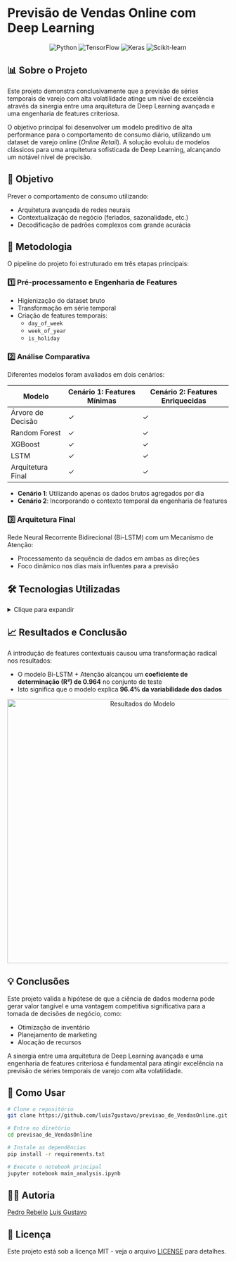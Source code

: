 # Previsão de Vendas Online com Deep Learning

<p align="center">
  <img src="https://img.shields.io/badge/Python-3776AB?style=for-the-badge&logo=python&logoColor=white" alt="Python">
  <img src="https://img.shields.io/badge/TensorFlow-FF6F00?style=for-the-badge&logo=tensorflow&logoColor=white" alt="TensorFlow">
  <img src="https://img.shields.io/badge/Keras-D00000?style=for-the-badge&logo=keras&logoColor=white" alt="Keras">
  <img src="https://img.shields.io/badge/scikit--learn-F7931E?style=for-the-badge&logo=scikit-learn&logoColor=white" alt="Scikit-learn">
</p>

## 📊 Sobre o Projeto

Este projeto demonstra conclusivamente que a previsão de séries temporais de varejo com alta volatilidade atinge um nível de excelência através da sinergia entre uma arquitetura de Deep Learning avançada e uma engenharia de features criteriosa.

O objetivo principal foi desenvolver um modelo preditivo de alta performance para o comportamento de consumo diário, utilizando um dataset de varejo online (_Online Retail_). A solução evoluiu de modelos clássicos para uma arquitetura sofisticada de Deep Learning, alcançando um notável nível de precisão.

## 🎯 Objetivo

Prever o comportamento de consumo utilizando:
- Arquitetura avançada de redes neurais
- Contextualização de negócio (feriados, sazonalidade, etc.)
- Decodificação de padrões complexos com grande acurácia

## 🔬 Metodologia

O pipeline do projeto foi estruturado em três etapas principais:

### 1️⃣ Pré-processamento e Engenharia de Features
- Higienização do dataset bruto
- Transformação em série temporal
- Criação de features temporais:
  - `day_of_week`
  - `week_of_year`
  - `is_holiday`

### 2️⃣ Análise Comparativa
Diferentes modelos foram avaliados em dois cenários:

| Modelo | Cenário 1: Features Mínimas | Cenário 2: Features Enriquecidas |
|--------|----------------------------|----------------------------------|
| Árvore de Decisão | ✓ | ✓ |
| Random Forest | ✓ | ✓ |
| XGBoost | ✓ | ✓ |
| LSTM | ✓ | ✓ |
| Arquitetura Final | ✓ | ✓ |

- **Cenário 1**: Utilizando apenas os dados brutos agregados por dia
- **Cenário 2**: Incorporando o contexto temporal da engenharia de features

### 3️⃣ Arquitetura Final
Rede Neural Recorrente Bidirecional (Bi-LSTM) com um Mecanismo de Atenção:
- Processamento da sequência de dados em ambas as direções
- Foco dinâmico nos dias mais influentes para a previsão

## 🛠️ Tecnologias Utilizadas

<details>
<summary>Clique para expandir</summary>

- **Python**: Linguagem principal para desenvolvimento
- **Pandas**: Ingestão, higienização e transformação dos dados
- **NumPy**: Manipulação de arrays multidimensionais para operações do TensorFlow
- **Scikit-learn**: Pré-processamento (normalização) e avaliação de modelos
- **TensorFlow & Keras**: Construção, treinamento e validação da arquitetura de rede neural
- **Matplotlib**: Visualização dos resultados para análise qualitativa
- **Holidays**: Utilizado na engenharia de features para identificar feriados

</details>

## 📈 Resultados e Conclusão

A introdução de features contextuais causou uma transformação radical nos resultados:

- O modelo Bi-LSTM + Atenção alcançou um **coeficiente de determinação (R²) de 0.964** no conjunto de teste
- Isto significa que o modelo explica **96.4% da variabilidade dos dados**

<p align="center">
  <img src="https://via.placeholder.com/800x400?text=Gráfico+de+Resultados" alt="Resultados do Modelo" width="600">
</p>

## 💡 Conclusões

Este projeto valida a hipótese de que a ciência de dados moderna pode gerar valor tangível e uma vantagem competitiva significativa para a tomada de decisões de negócio, como:

- Otimização de inventário
- Planejamento de marketing
- Alocação de recursos

A sinergia entre uma arquitetura de Deep Learning avançada e uma engenharia de features criteriosa é fundamental para atingir excelência na previsão de séries temporais de varejo com alta volatilidade.

## 📝 Como Usar

```bash
# Clone o repositório
git clone https://github.com/luis7gustavo/previsao_de_VendasOnline.git

# Entre no diretório
cd previsao_de_VendasOnline

# Instale as dependências
pip install -r requirements.txt

# Execute o notebook principal
jupyter notebook main_analysis.ipynb
```

## 👨‍💻 Autoria

[Pedro Rebello](https://github.com/PedroRebello1)
[Luis Gustavo](https://github.com/luis7gustavo)

## 📄 Licença

Este projeto está sob a licença MIT - veja o arquivo [LICENSE](LICENSE) para detalhes.
